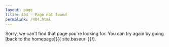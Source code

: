 ```yaml
---
layout: page
title: 404 - Page not found
permalink: /404.html
---
```


Sorry, we can't find that page you're looking for. You can try again by going [back to the homepage]({{ site.baseurl }}/).
